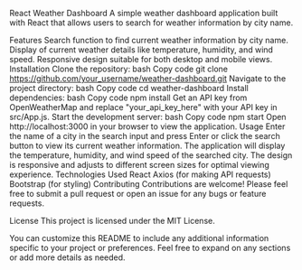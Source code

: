 React Weather Dashboard
A simple weather dashboard application built with React that allows users to search for weather information by city name.

Features
Search function to find current weather information by city name.
Display of current weather details like temperature, humidity, and wind speed.
Responsive design suitable for both desktop and mobile views.
Installation
Clone the repository:
bash
Copy code
git clone https://github.com/your_username/weather-dashboard.git
Navigate to the project directory:
bash
Copy code
cd weather-dashboard
Install dependencies:
bash
Copy code
npm install
Get an API key from OpenWeatherMap and replace "your_api_key_here" with your API key in src/App.js.
Start the development server:
bash
Copy code
npm start
Open http://localhost:3000 in your browser to view the application.
Usage
Enter the name of a city in the search input and press Enter or click the search button to view its current weather information.
The application will display the temperature, humidity, and wind speed of the searched city.
The design is responsive and adjusts to different screen sizes for optimal viewing experience.
Technologies Used
React
Axios (for making API requests)
Bootstrap (for styling)
Contributing
Contributions are welcome! Please feel free to submit a pull request or open an issue for any bugs or feature requests.

License
This project is licensed under the MIT License.

You can customize this README to include any additional information specific to your project or preferences. Feel free to expand on any sections or add more details as needed.